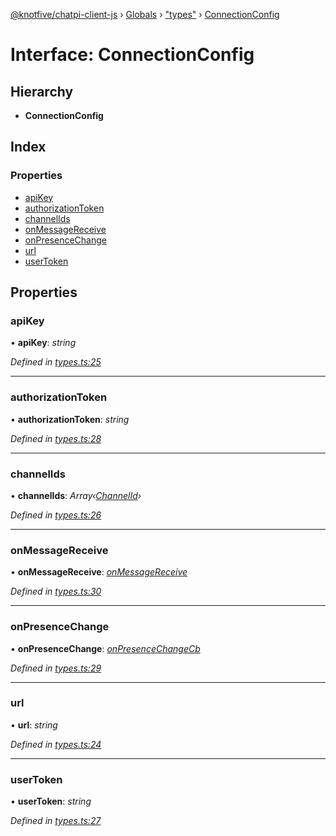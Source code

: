 [@knotfive/chatpi-client-js](../README.md) › [Globals](../globals.md) › ["types"](../modules/_types_.md) › [ConnectionConfig](_types_.connectionconfig.md)

# Interface: ConnectionConfig

## Hierarchy

* **ConnectionConfig**

## Index

### Properties

* [apiKey](_types_.connectionconfig.md#apikey)
* [authorizationToken](_types_.connectionconfig.md#authorizationtoken)
* [channelIds](_types_.connectionconfig.md#channelids)
* [onMessageReceive](_types_.connectionconfig.md#onmessagereceive)
* [onPresenceChange](_types_.connectionconfig.md#onpresencechange)
* [url](_types_.connectionconfig.md#url)
* [userToken](_types_.connectionconfig.md#usertoken)

## Properties

###  apiKey

• **apiKey**: *string*

*Defined in [types.ts:25](https://github.com/ArcQ/chatpi/blob/1a5d498/clients/js/chatpi-client/src/types.ts#L25)*

___

###  authorizationToken

• **authorizationToken**: *string*

*Defined in [types.ts:28](https://github.com/ArcQ/chatpi/blob/1a5d498/clients/js/chatpi-client/src/types.ts#L28)*

___

###  channelIds

• **channelIds**: *Array‹[ChannelId](../modules/_types_.md#channelid)›*

*Defined in [types.ts:26](https://github.com/ArcQ/chatpi/blob/1a5d498/clients/js/chatpi-client/src/types.ts#L26)*

___

###  onMessageReceive

• **onMessageReceive**: *[onMessageReceive](_types_.onmessagereceive.md)*

*Defined in [types.ts:30](https://github.com/ArcQ/chatpi/blob/1a5d498/clients/js/chatpi-client/src/types.ts#L30)*

___

###  onPresenceChange

• **onPresenceChange**: *[onPresenceChangeCb](_types_.onpresencechangecb.md)*

*Defined in [types.ts:29](https://github.com/ArcQ/chatpi/blob/1a5d498/clients/js/chatpi-client/src/types.ts#L29)*

___

###  url

• **url**: *string*

*Defined in [types.ts:24](https://github.com/ArcQ/chatpi/blob/1a5d498/clients/js/chatpi-client/src/types.ts#L24)*

___

###  userToken

• **userToken**: *string*

*Defined in [types.ts:27](https://github.com/ArcQ/chatpi/blob/1a5d498/clients/js/chatpi-client/src/types.ts#L27)*

